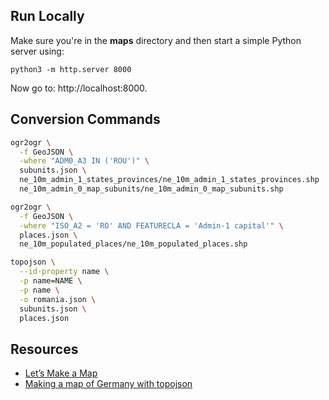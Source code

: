 ## Run Locally

Make sure you're in the **maps** directory and then start a simple Python
server using:

```
python3 -m http.server 8000
```

Now go to: http://localhost:8000.

## Conversion Commands

```bash
ogr2ogr \
  -f GeoJSON \
  -where "ADM0_A3 IN ('ROU')" \
  subunits.json \
  ne_10m_admin_1_states_provinces/ne_10m_admin_1_states_provinces.shp
  ne_10m_admin_0_map_subunits/ne_10m_admin_0_map_subunits.shp

ogr2ogr \
  -f GeoJSON \
  -where "ISO_A2 = 'RO' AND FEATURECLA = 'Admin-1 capital'" \
  places.json \
  ne_10m_populated_places/ne_10m_populated_places.shp

topojson \
  --id-property name \
  -p name=NAME \
  -p name \
  -o romania.json \
  subunits.json \
  places.json
```

## Resources

 - [Let’s Make a Map][0]
 - [Making a map of Germany with topojson][1]

[0]: http://bost.ocks.org/mike/map/
[1]: http://milkator.wordpress.com/2013/02/25/making-a-map-of-germany-with-topojson/
